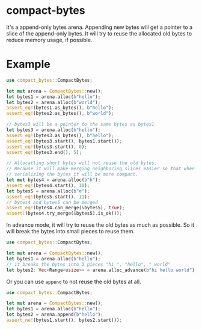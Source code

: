 # compact-bytes

It's a append-only bytes arena. Appending new bytes will get a pointer to a
slice of the append-only bytes. It will try to reuse the allocated old bytes to
reduce memory usage, if possible.

# Example

```rust
use compact_bytes::CompactBytes;

let mut arena = CompactBytes::new();
let bytes1 = arena.alloc(b"hello");
let bytes2 = arena.alloc(b"world");
assert_eq!(bytes1.as_bytes(), b"hello");
assert_eq!(bytes2.as_bytes(), b"world");

// bytes3 will be a pointer to the same bytes as bytes1
let bytes3 = arena.alloc(b"hello");
assert_eq!(bytes3.as_bytes(), b"hello");
assert_eq!(bytes3.start(), bytes1.start());
assert_eq!(bytes3.start(), 0);
assert_eq!(bytes3.end(), 5);

// Allocatting short bytes will not reuse the old bytes.
// Because it will make merging neighboring slices easier so that when
// serializing the bytes it will be more compact.
let mut bytes4 = arena.alloc(b"h");
assert_eq!(bytes4.start(), 10);
let bytes5 = arena.alloc(b"e");
assert_eq!(bytes5.start(), 11);
// bytes4 and bytes5 can be merged
assert_eq!(bytes4.can_merge(&bytes5), true);
assert!(bytes4.try_merge(&bytes5).is_ok());
```

In advance mode, it will try to reuse the old bytes as much as possible.
So it will break the bytes into small pieces to reuse them.

```rust
use compact_bytes::CompactBytes;

let mut arena = CompactBytes::new();
let bytes1 = arena.alloc(b"hello");
// it breaks the bytes into 3 pieces "hi ", "hello", " world"
let bytes2: Vec<Range<usize>> = arena.alloc_advance(b"hi hello world");
```

Or you can use `append` to not reuse the old bytes at all.

```rust
use compact_bytes::CompactBytes;

let mut arena = CompactBytes::new();
let bytes1 = arena.alloc(b"hello");
let bytes2 = arena.append(b"hello");
assert_ne!(bytes1.start(), bytes2.start());
```
